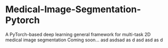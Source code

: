 # Medical-Image-Segmentation-Pytorch
A PyTorch-based deep learning general framework for multi-task 2D medical image segmentation
Coming soon...
asd
asdsad
as
d
asd
asd
as
d
